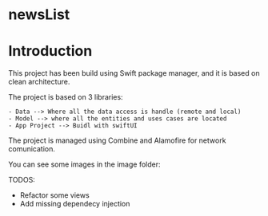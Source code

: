 # newsList

# Introduction

This project has been build using Swift package manager, and it is based on clean architecture.

The project is based on 3 libraries:

    - Data --> Where all the data access is handle (remote and local)
    - Model --> where all the entities and uses cases are located
    - App Project --> Buidl with swiftUI
    
The project is managed using Combine and Alamofire for network comunication.

You can see some images in the image folder:

TODOS:
- Refactor some views
- Add missing dependecy injection

